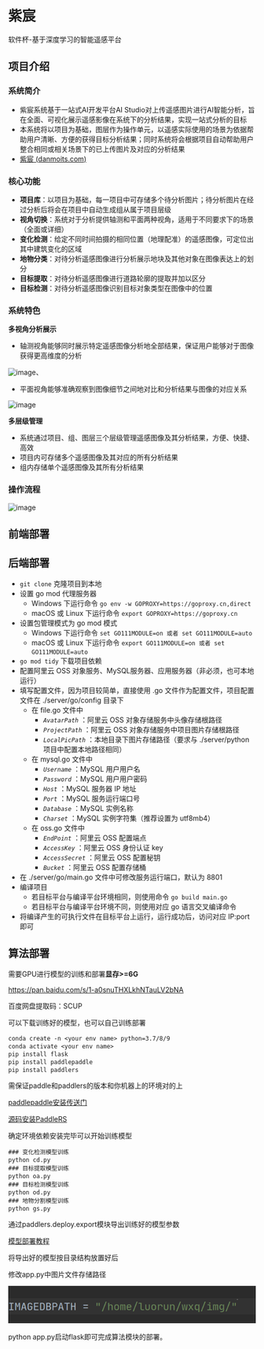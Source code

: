 # 紫宸
软件杯-基于深度学习的智能遥感平台

## 项目介绍
### 系统简介
* 紫宸系统基于一站式AI开发平台AI Studio对上传遥感图片进行AI智能分析，旨在全面、可视化展示遥感影像在系统下的分析结果，实现一站式分析的目标
* 本系统将以项目为基础，图层作为操作单元，以遥感实际使用的场景为依据帮助用户清晰、方便的获得目标分析结果；同时系统将会根据项目自动帮助用户整合相同或相关场景下的已上传图片及对应的分析结果
* [紫宸 (danmoits.com)](http://zichen.danmoits.com/home)
### 核心功能
* **项目库**：以项目为基础，每一项目中可存储多个待分析图片；待分析图片在经过分析后将会在项目中自动生成组从属于项目层级
* **视角切换**：系统对于分析提供轴测和平面两种视角，适用于不同要求下的场景（全面或详细）
* **变化检测**：给定不同时间拍摄的相同位置（地理配准）的遥感图像，可定位出其中建筑变化的区域
* **地物分类**：对待分析遥感图像进行分析展示地块及其他对象在图像表达上的划分
* **目标提取**：对待分析遥感图像进行道路轮廓的提取并加以区分
* **目标检测**：对待分析遥感图像识别目标对象类型在图像中的位置
### 系统特色
**多视角分析展示**
* 轴测视角能够同时展示特定遥感图像分析地全部结果，保证用户能够对于图像获得更高维度的分析

![image](https://user-images.githubusercontent.com/95271394/177767219-60b9b491-66fe-4401-b335-f1aa89223dc4.png)、

* 平面视角能够准确观察到图像细节之间地对比和分析结果与图像的对应关系

![image](https://user-images.githubusercontent.com/95271394/177767825-57e9de75-00e8-453d-9de7-3ba2f93c0707.png)

**多层级管理**
* 系统通过项目、组、图层三个层级管理遥感图像及其分析结果，方便、快捷、高效
* 项目内可存储多个遥感图像及其对应的所有分析结果
* 组内存储单个遥感图像及其所有分析结果
### 操作流程
![image](https://user-images.githubusercontent.com/95271394/177767926-e8d32ee8-aa67-400d-afdc-66d9f42808db.png)
## 前端部署

## 后端部署

- `git clone` 克隆项目到本地
- 设置 go mod 代理服务器
  - Windows 下运行命令 `go env -w GOPROXY=https://goproxy.cn,direct`
  - macOS 或 Linux 下运行命令 `export GOPROXY=https://goproxy.cn`
- 设置包管理模式为 go mod 模式
  - Windows 下运行命令 `set GO111MODULE=on 或者 set GO111MODULE=auto`
  - macOS 或 Linux 下运行命令 `export GO111MODULE=on 或者 set GO111MODULE=auto`
- `go mod tidy` 下载项目依赖
- 配置阿里云 OSS 对象服务、MySQL服务器、应用服务器（非必须，也可本地运行）
- 填写配置文件，因为项目较简单，直接使用 .go 文件作为配置文件，项目配置文件在 ./server/go/config 目录下
  - 在 file.go 文件中
    - *`AvatarPath`* ：阿里云 OSS 对象存储服务中头像存储根路径
    - *`ProjectPath`* ：阿里云 OSS 对象存储服务中项目图片存储根路径
    - *`LocalPicPath`* ：本地目录下图片存储路径（要求与 ./server/python 项目中配置本地路径相同）
  - 在 mysql.go 文件中
    - *`Username`* ：MySQL 用户用户名
    - *`Password`* ：MySQL 用户用户密码
    - *`Host`* ：MySQL 服务器 IP 地址
    - *`Port`* ：MySQL 服务运行端口号
    - *`Database`* ：MySQL 实例名称
    - *`Charset`* ：MySQL 实例字符集（推荐设置为 utf8mb4）
  - 在 oss.go 文件中
    - *`EndPoint`* ：阿里云 OSS 配置端点
    - *`AccessKey`* ：阿里云 OSS 身份认证 key
    - *`AccessSecret`* ：阿里云 OSS 配置秘钥
    - *`Bucket`* ：阿里云 OSS 配置存储桶
- 在 ./server/go/main.go 文件中可修改服务运行端口，默认为 8801
- 编译项目
  - 若目标平台与编译平台环境相同，则使用命令 `go build main.go`
  - 若目标平台与编译平台环境不同，则使用对应 go 语言交叉编译命令
- 将编译产生的可执行文件在目标平台上运行，运行成功后，访问对应 IP:port 即可

## 算法部署

需要GPU进行模型的训练和部署**显存>=6G**

https://pan.baidu.com/s/1-a0snuTHXLkhNTauLV2bNA

百度网盘提取码：SCUP 

可以下载训练好的模型，也可以自己训练部署

```
conda create -n <your env name> python=3.7/8/9
conda activate <your env name>
pip install flask
pip install paddlepaddle
pip install paddlers
```

需保证paddle和paddlers的版本和你机器上的环境对的上

[paddlepaddle安装传送门](https://www.paddlepaddle.org.cn/install/quick?docurl=/documentation/docs/zh/develop/install/pip/linux-pip.html)

[源码安装PaddleRS](https://github.com/PaddleCV-SIG/PaddleRS)

确定环境依赖安装完毕可以开始训练模型

```shell
### 变化检测模型训练
python cd.py
### 目标提取模型训练
python oa.py
### 目标检测模型训练
python od.py
### 地物分割模型训练
python gs.py
```

通过paddlers.deploy.export模块导出训练好的模型参数

[模型部署教程](https://github.com/PaddleCV-SIG/PaddleRS/tree/develop/deploy)

将导出好的模型按目录结构放置好后

修改app.py中图片文件存储路径

![image-20220707212519664](README.assets/image-20220707212519664.png)

python app.py启动flask即可完成算法模块的部署。
